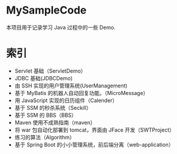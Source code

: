 # MySampleCode
本项目用于记录学习 Java 过程中的一些 Demo.

# 索引
- Servlet 基础（ServletDemo）
- JDBC 基础(JDBCDemo)
- 由 SSH 实现的用户管理系统(UserManagement)
- 基于 MyBatis 的机器人自动回复功能。（MicroMessage）
- 用 JavaScript 实现的日历组件（Calender）
- 基于 SSM 的秒杀系统（Seckill）
- 基于 SSM 的 BBS（BBS）
- Maven 使用不成熟指南（maven）
- 将 war 包自动化部署到 tomcat，界面由 JFace 开发（SWTProject）
- 练习的算法（Algorithm）
- 基于 Spring Boot 的小小管理系统，前后端分离（web-application）

